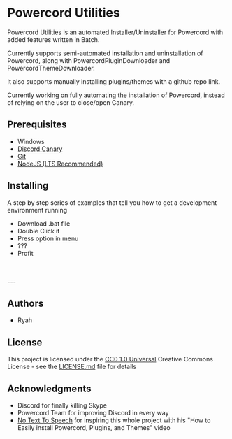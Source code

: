 # Powercord Utilities

Powercord Utilities is an automated Installer/Uninstaller for Powercord with added features written in Batch.

Currently supports semi-automated installation and uninstallation of Powercord, along with PowercordPluginDownloader and PowercordThemeDownloader.

It also supports manually installing plugins/themes with a github repo link.

Currently working on fully automating the installation of Powercord, instead of relying on the user to close/open Canary.

## Prerequisites


- Windows
- [Discord Canary](https://discord.com/api/download/canary?platform=win)
- [Git](https://git-scm.com/downloads)
- [NodeJS (LTS Recommended)](https://nodejs.org)

## Installing

A step by step series of examples that tell you how to get a development
environment running

- Download .bat file
- Double Click it
- Press option in menu
- ???
- Profit
<br/>
<br/>
---
<br/>

## Authors

  - Ryah

## License

This project is licensed under the [CC0 1.0 Universal](LICENSE.md)
Creative Commons License - see the [LICENSE.md](LICENSE.md) file for
details

## Acknowledgments

  - Discord for finally killing Skype
  - Powercord Team for improving Discord in every way
  - [No Text To Speech](https://www.youtube.com/c/NoTextToSpeech/) for inspiring this whole project with his "How to Easily install Powercord, Plugins, and Themes" video